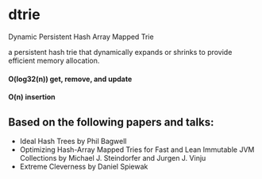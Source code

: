 # dtrie
Dynamic Persistent Hash Array Mapped Trie

a persistent hash trie that dynamically expands or shrinks to provide efficient memory allocation.

#### O(log32(n)) get, remove, and update
#### O(n) insertion

## Based on the following papers and talks:
- Ideal Hash Trees by Phil Bagwell
- Optimizing Hash-Array Mapped Tries for Fast and Lean Immutable JVM Collections by Michael J. Steindorfer and Jurgen J. Vinju
- Extreme Cleverness by Daniel Spiewak
